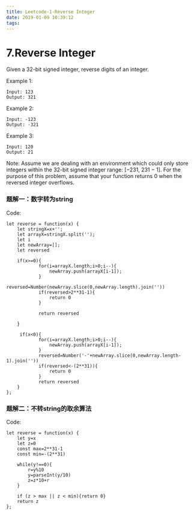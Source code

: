 ```yaml
---
title: Leetcode-1-Reverse Integer
date: 2019-01-09 10:39:12
tags:
---
```

# 7.Reverse Integer

Given a 32-bit signed integer, reverse digits of an integer.

Example 1:
```
Input: 123
Output: 321
```
Example 2:
```
Input: -123
Output: -321
```
Example 3:
```
Input: 120
Output: 21
```
Note:
Assume we are dealing with an environment which could only store integers within the 32-bit signed integer range: [−231,  231 − 1]. For the purpose of this problem, assume that your function returns 0 when the reversed integer overflows.

### 题解一：数字转为string
Code:
```
let reverse = function(x) {
    let stringX=x+'';
    let arrayX=stringX.split('');
    let i
    let newArray=[];
    let reversed
      
    if(x>=0){
            for(i=arrayX.length;i>0;i--){
                newArray.push(arrayX[i-1]);       
            }
            reversed=Number(newArray.slice(0,newArray.length).join(''))
            if(reversed>2**31-1){
                return 0  
            }
        
            return reversed

    }
    
     if(x<0){
            for(i=arrayX.length;i>0;i--){
                newArray.push(arrayX[i-1]);       
            }
            reversed=Number('-'+newArray.slice(0,newArray.length-1).join(''))
            if(reversed<-(2**31)){
                return 0
            }
            return reversed
    }    
};
```


### 题解二：不转string的取余算法

Code:
```
let reverse = function(x) {    
    let y=x
    let z=0
    const max=2**31-1
    const min=-(2**31)

    while(y!==0){ 
        r=y%10        
        y=parseInt(y/10)        
        z=z*10+r               
    }

    if (z > max || z < min){return 0} 
    return z
};
```



